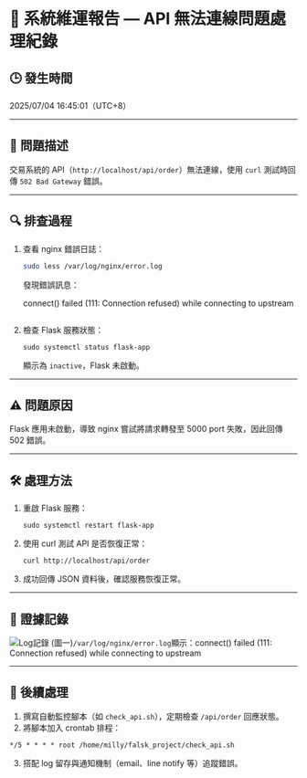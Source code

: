 # 🧾 系統維運報告 — API 無法連線問題處理紀錄

## 🕒 發生時間  
2025/07/04 16:45:01（UTC+8）

---

## 📌 問題描述  
交易系統的 API（`http://localhost/api/order`）無法連線，使用 `curl` 測試時回傳 `502 Bad Gateway` 錯誤。

---

## 🔍 排查過程  

1. 查看 nginx 錯誤日誌：

   ```bash
   sudo less /var/log/nginx/error.log
   ```
   發現錯誤訊息：

   connect() failed (111: Connection refused) while connecting to upstream
   ```

2. 檢查 Flask 服務狀態：

   `sudo systemctl status flask-app`
   
   顯示為 `inactive`，Flask 未啟動。

---

## ⚠️ 問題原因  

Flask 應用未啟動，導致 nginx 嘗試將請求轉發至 5000 port 失敗，因此回傳 502 錯誤。

---

## 🛠️ 處理方法  

1. 重啟 Flask 服務：
   
   `sudo systemctl restart flask-app`
   

2. 使用 curl 測試 API 是否恢復正常：
   
   `curl http://localhost/api/order`
   

3. 成功回傳 JSON 資料後，確認服務恢復正常。

---

## 📂 證據記錄  

![Log記錄](images/api_issue.png)
(圖一)`/var/log/nginx/error.log`顯示：connect() failed (111: Connection refused) while connecting to upstream


---

## 🔄 後續處理  

1. 撰寫自動監控腳本（如 `check_api.sh`），定期檢查 `/api/order` 回應狀態。
2. 將腳本加入 crontab 排程：
  ```cron
  */5 * * * * root /home/milly/falsk_project/check_api.sh
  ```
3. 搭配 log 留存與通知機制（email、line notify 等）追蹤錯誤。

